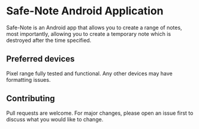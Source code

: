 # Safe-Note Android Application

Safe-Note is an Android app that allows you to create a range of notes, most importantly, allowing you to create a temporary note which is destroyed after the time specified.

## Preferred devices
Pixel range fully tested and functional. Any other devices may have formatting issues. 


## Contributing
Pull requests are welcome. For major changes, please open an issue first to discuss what you would like to change.
